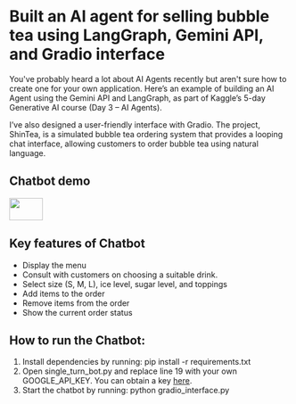 Built an AI agent for selling bubble tea using LangGraph, Gemini API, and Gradio interface
=======

You've probably heard a lot about AI Agents recently but aren't sure how to create one for your own application. Here’s an example of building an AI Agent using the Gemini API and LangGraph, as part of Kaggle’s 5-day Generative AI course (Day 3 – AI Agents).

I’ve also designed a user-friendly interface with Gradio. The project, ShinTea, is a simulated bubble tea ordering system that provides a looping chat interface, allowing customers to order bubble tea using natural language.

## Chatbot demo
<img src="/Users/sontung/Desktop/3.Project/Summer_Learning/Shintea/resources/Shintea-demo.gif" width="60" height="40" />


## Key features of Chatbot
- Display the menu
- Consult with customers on choosing a suitable drink.
- Select size (S, M, L), ice level, sugar level, and toppings
- Add items to the order
- Remove items from the order
- Show the current order status


## How to run the Chatbot:
1. Install dependencies by running:
pip install -r requirements.txt
2. Open single_turn_bot.py and replace line 19 with your own GOOGLE_API_KEY. You can obtain a key [here](https://aistudio.google.com/app/apikey).
3. Start the chatbot by running:
python gradio_interface.py


